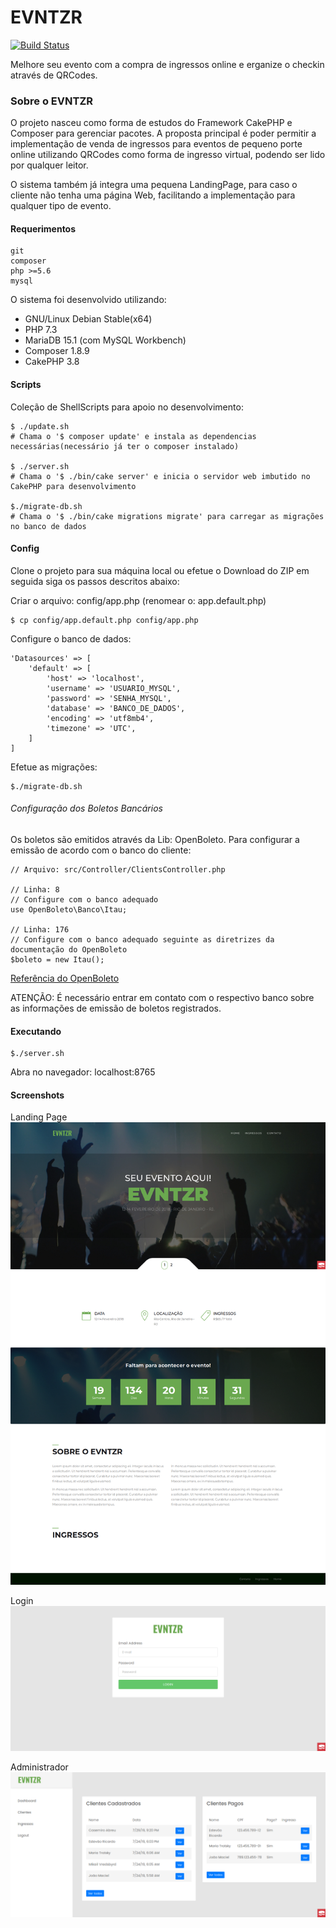 # EVNTZR
[![Build Status](https://travis-ci.org/gustavokuklinski/evntzr.svg?branch=master)](https://travis-ci.org/gustavokuklinski/evntzr)

Melhore seu evento com a compra de ingressos online e erganize o checkin através de QRCodes.

### Sobre o EVNTZR
O projeto nasceu como forma de estudos do Framework CakePHP e Composer para gerenciar pacotes. A proposta principal
é poder permitir a implementação de venda de ingressos para eventos de pequeno porte online utilizando QRCodes como
forma de ingresso virtual, podendo ser lido por qualquer leitor.

O sistema também já integra uma pequena LandingPage, para caso o cliente não tenha uma página Web, facilitando a implementação
para qualquer tipo de evento.

#### Requerimentos
```
git
composer
php >=5.6
mysql
```
O sistema foi desenvolvido utilizando:
* GNU/Linux Debian Stable(x64)
* PHP 7.3
* MariaDB 15.1 (com MySQL Workbench)
* Composer 1.8.9
* CakePHP 3.8

#### Scripts
Coleção de ShellScripts para apoio no desenvolvimento:
```
$ ./update.sh
# Chama o '$ composer update' e instala as dependencias necessárias(necessário já ter o composer instalado)

$ ./server.sh
# Chama o '$ ./bin/cake server' e inicia o servidor web imbutido no CakePHP para desenvolvimento

$./migrate-db.sh
# Chama o '$ ./bin/cake migrations migrate' para carregar as migrações no banco de dados
```

#### Config
Clone o projeto para sua máquina local ou efetue o Download do ZIP em seguida siga os passos descritos abaixo:

Criar o arquivo: config/app.php (renomear o: app.default.php)
```
$ cp config/app.default.php config/app.php
```

Configure o banco de dados:
```
'Datasources' => [
    'default' => [
        'host' => 'localhost',
        'username' => 'USUARIO_MYSQL',
        'password' => 'SENHA_MYSQL',
        'database' => 'BANCO_DE_DADOS',
        'encoding' => 'utf8mb4',
        'timezone' => 'UTC',
    ]
]
```

Efetue as migrações:
```
$./migrate-db.sh
```

###### Configuração dos Boletos Bancários
Os boletos são emitidos através da Lib: OpenBoleto.
Para configurar a emissão de acordo com o banco do cliente:
```
// Arquivo: src/Controller/ClientsController.php

// Linha: 8
// Configure com o banco adequado
use OpenBoleto\Banco\Itau;

// Linha: 176
// Configure com o banco adequado seguinte as diretrizes da documentação do OpenBoleto
$boleto = new Itau();
```
[Referência do OpenBoleto](https://github.com/openboleto/openboleto)

ATENÇÃO: É necessário entrar em contato com o respectivo banco sobre as informações de emissão de boletos registrados.

#### Executando
```
$./server.sh
```
Abra no navegador: localhost:8765

#### Screenshots
Landing Page
![1](https://github.com/gustavokuklinski/evntzr/raw/master/webroot/img/evntzr-img1.png)

Login
![2](https://github.com/gustavokuklinski/evntzr/raw/master/webroot/img/evntzr-img2.png)

Administrador
![3](https://github.com/gustavokuklinski/evntzr/raw/master/webroot/img/evntzr-img3.png)
